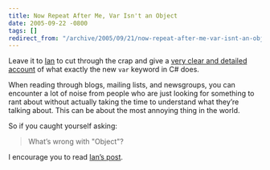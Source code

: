 ```yaml
---
title: Now Repeat After Me, Var Isn't an Object
date: 2005-09-22 -0800
tags: []
redirect_from: "/archive/2005/09/21/now-repeat-after-me-var-isnt-an-object.aspx/"
---
```


Leave it to [Ian](http://www.interact-sw.co.uk/iangblog/) to cut through
the crap and give a [very clear and detailed
account](http://www.interact-sw.co.uk/iangblog/2005/09/23/varisntobject)
of what exactly the new `var` keyword in C\# does.

When reading through blogs, mailing lists, and newsgroups, you can
encounter a lot of noise from people who are just looking for something
to rant about without actually taking the time to understand what
they’re talking about. This can be about the most annoying thing in the
world.

So if you caught yourself asking:

> What’s wrong with "Object"?

I encourage you to read [Ian’s
post](http://www.interact-sw.co.uk/iangblog/2005/09/23/varisntobject).

